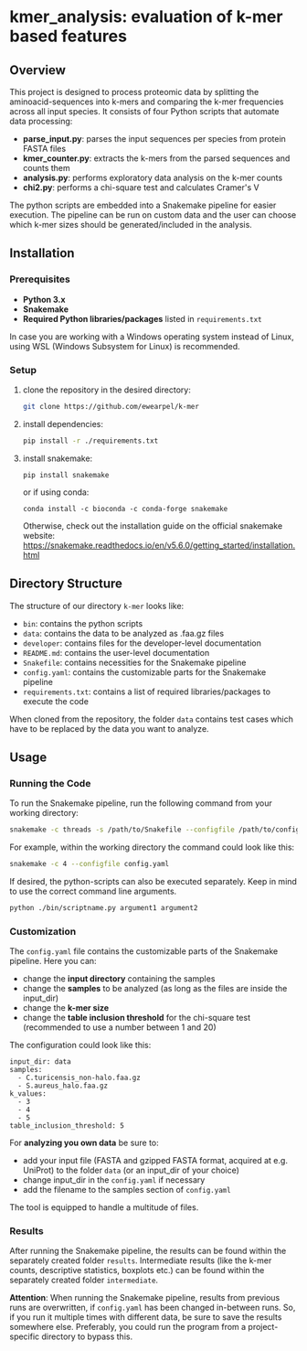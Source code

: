 # kmer_analysis: evaluation of k-mer based features

## Overview
This project is designed to process proteomic data by splitting the aminoacid-sequences into k-mers and comparing the k-mer frequencies across all input species. It consists of four Python scripts that automate data processing:
- **parse_input.py**: parses the input sequences per species from protein FASTA files
- **kmer_counter.py**: extracts the k-mers from the parsed sequences and counts them
- **analysis.py**: performs exploratory data analysis on the k-mer counts
- **chi2.py**: performs a chi-square test and calculates Cramer's V

The python scripts are embedded into a Snakemake pipeline for easier execution. The pipeline can be run on custom data and the user can choose which k-mer sizes should be generated/included in the analysis.

## Installation
### Prerequisites
- **Python 3.x**
- **Snakemake**
- **Required Python libraries/packages** listed in `requirements.txt`

In case you are working with a Windows operating system instead of Linux, using WSL (Windows Subsystem for Linux) is recommended.

### Setup
1. clone the repository in the desired directory:
   ```bash
   git clone https://github.com/ewearpel/k-mer
   ``` 
2. install dependencies:
   ```bash
   pip install -r ./requirements.txt
   ```
3. install snakemake:
    ```
    pip install snakemake
    ```
    or if using conda:
    ```
    conda install -c bioconda -c conda-forge snakemake
    ```
    Otherwise, check out the installation guide on the official snakemake website: https://snakemake.readthedocs.io/en/v5.6.0/getting_started/installation.html


## Directory Structure
The structure of our directory `k-mer` looks like:
- `bin`: contains the python scripts
- `data`: contains the data to be analyzed as .faa.gz files
- `developer`: contains files for the developer-level documentation
- `README.md`: contains the user-level documentation
- `Snakefile`: contains necessities for the Snakemake pipeline
- `config.yaml`: contains the customizable parts for the Snakemake pipeline
- `requirements.txt`: contains a list of required libraries/packages to execute the code

When cloned from the repository, the folder `data` contains test cases which have to be replaced by the data you want to analyze.

## Usage
### Running the Code
To run the Snakemake pipeline, run the following command from your working directory:
```bash
snakemake -c threads -s /path/to/Snakefile --configfile /path/to/config.yaml 
```
For example, within the working directory the command could look like this:
```bash
snakemake -c 4 --configfile config.yaml
```

If desired, the python-scripts can also be executed separately. Keep in mind to use the correct command line arguments.
```bash
python ./bin/scriptname.py argument1 argument2
```
### Customization
The `config.yaml` file contains the customizable parts of the Snakemake pipeline. Here you can:
- change the **input directory** containing the samples
- change the **samples** to be analyzed (as long as the files are inside the input_dir)
- change the **k-mer size**
- change the **table inclusion threshold** for the chi-square test (recommended to use a number between 1 and 20)

The configuration could look like this:

```
input_dir: data
samples:
  - C.turicensis_non-halo.faa.gz
  - S.aureus_halo.faa.gz
k_values:
  - 3
  - 4
  - 5
table_inclusion_threshold: 5
```

For **analyzing you own data** be sure to:
- add your input file (FASTA and gzipped FASTA format, acquired at e.g. UniProt) to the folder `data` (or an input_dir of your choice)
- change input_dir in the `config.yaml` if necessary
- add the filename to the samples section of `config.yaml`
  
The tool is equipped to handle a multitude of files.

### Results
After running the Snakemake pipeline, the results can be found within the separately created folder `results`. Intermediate results (like the k-mer counts, descriptive statistics, boxplots etc.) can be found within the separately created folder `intermediate`.

**Attention**: When running the Snakemake pipeline, results from previous runs are overwritten, if `config.yaml` has been changed in-between runs. So, if you run it multiple times with different data, be sure to save the results somewhere else. Preferably, you could run the program from a project-specific directory to bypass this.
